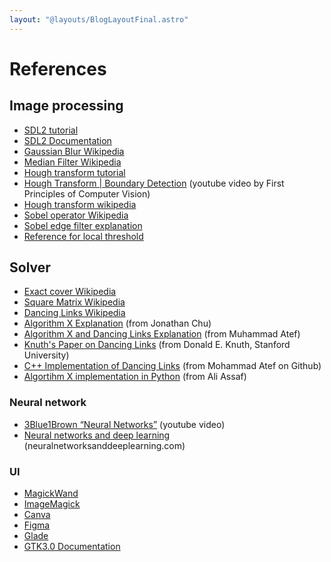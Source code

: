 ```yaml
---
layout: "@layouts/BlogLayoutFinal.astro"
---
```


# References

## Image processing

- [SDL2 tutorial](https://zestedesavoir.com/tutoriels/1014/utiliser-la-sdl-en-langage-c/modification-pixels-par-pixels/)
- [SDL2 Documentation](https://www.libsdl.org/)
- [Gaussian Blur Wikipedia](https://en.wikipedia.org/wiki/Gaussian_blur)
- [Median Filter Wikipedia](https://en.wikipedia.org/wiki/Median_filter)
- [Hough transform tutorial](https://fiveko.com/hough-transform/)
- [Hough Transform | Boundary Detection](https://www.youtube.com/watch?v=XRBc_xkZREg) (youtube video by First Principles of Computer Vision)
- [Hough transform wikipedia](https://en.wikipedia.org/wiki/Hough_transform)
- [Sobel operator Wikipedia](https://en.wikipedia.org/wiki/Sobel_operator)
- [Sobel edge filter explanation](https://fiveko.com/sobel-filter/)
- [Reference for local threshold](https://docs.opencv.org/4.x/d7/d4d/tutorial_py_thresholding.html)

## Solver

- [Exact cover Wikipedia](https://en.wikipedia.org/wiki/Exact_cover#Sudoku)
- [Square Matrix Wikipedia](https://en.wikipedia.org/wiki/Sparse_matrix)
- [Dancing Links Wikipedia](https://en.wikipedia.org/wiki/Dancing_Links)
- [Algorithm X Explanation](https://www.ocf.berkeley.edu/~jchu/publicportal/sudoku/sudoku.paper.html#credits) (from Jonathan Chu)
- [Algorithm X and Dancing Links Explanation](https://medium.com/optima-blog/solving-sudoku-fast-702912c13307) (from Muhammad Atef)
- [Knuth's Paper on Dancing Links](https://www.ocf.berkeley.edu/~jchu/publicportal/sudoku/0011047.pdf) (from Donald E. Knuth, Stanford University)
- [C++ Implementation of Dancing Links](https://github.com/matefh/sudoku/blob/master/dancing_links.cpp#L14) (from Mohammad Atef on Github)
- [Algortihm X implementation in Python](https://www.cs.mcgill.ca/~aassaf9/python/sudoku.txt) (from Ali Assaf)

### Neural network

- [3Blue1Brown “Neural Networks”](https://www.youtube.com/watch?v=aircAruvnKk&list=PLZHQObOWTQDNU6R1_67000Dx_ZCJB-3pi) (youtube video)
- [Neural networks and deep learning](http://neuralnetworksanddeeplearning.com/) (neuralnetworksanddeeplearning.com)


### UI


- [MagickWand](https://imagemagick.org/api/MagickWand/index.html)
- [ImageMagick](https://imagemagick.org/)
- [Canva](https://www.canva.com)
- [Figma](https://www.figma.com/)
- [Glade](https://glade.gnome.org/)
- [GTK3.0 Documentation](https://docs.gtk.org/gtk3/)


